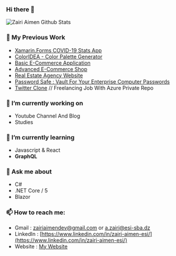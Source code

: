 ### Hi there 👋
![Zairi Aimen Github Stats](https://github-readme-stats.vercel.app/api?username=ZairiAimenDz&show_icons=true&theme=radical)

### 💼 My Previous Work

- [Xamarin.Forms COVID-19 Stats App](https://github.com/ZairiAimenDz/Covid19Xamarin) 
- [ColorIDEA - Color Palette Generator](https://github.com/ZairiAimenDz/ColorIDEA)  
- [Basic E-Commerce Application](https://github.com/ZairiAimenDz/Electronics-Store)
- [Advanced E-Commerce Shop](https://github.com/ZairiAimenDz/Project_InfiniTech)
- [Real Estate Agency Website](https://github.com/ZairiAimenDz/Real-Estate-Agency-Website)
- [Password Safe : Vault For Your Enterprise Computer Passwords](https://github.com/ZairiAimenDz/PasswordSafe)
- [Twitter Clone]() // Freelancing Job With Azure Private Repo

### 🔭 I’m currently working on 

- Youtube Channel And Blog
- Studies

### 🌱 I’m currently learning 

- Javascript & React
- <b>GraphQL</b>

### 💬 Ask me about

- C#
- .NET Core / 5
- Blazor

### 📫 How to reach me:

- Gmail : zairiaimendev@gmail.com or a.zairi@esi-sba.dz
- LinkedIn : [https://www.linkedin.com/in/zairi-aimen-esi/](https://www.linkedin.com/in/zairi-aimen-esi/)
- Website : [My Website](https://zairiaimen.com)
